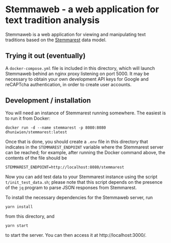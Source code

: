 
Stemmaweb - a web application for text tradition analysis
=========================================================

Stemmaweb is a web application for viewing and manipulating text traditions based on the [Stemmarest](http://dhuniwien.github.io/tradition_repo/) data model.

Trying it out (eventually)
------------
A `docker-compose.yml` file is included in this directory, which will launch Stemmaweb behind an nginx proxy listening on port 5000. It may be necessary to obtain your own development API keys for Google and reCAPTcha authentication, in order to create user accounts.

Development / installation
------------

You will need an instance of Stemmarest running somewhere. The easiest is to run it from Docker:

    docker run -d --name stemmarest -p 8080:8080 dhuniwien/stemmarest:latest

Once that is done, you should create a `.env` file in this directory that indicates in the `STEMMAREST_ENDPOINT` variable where the Stemmarest server can be reached; for example, after running the Docker command above, the contents of the file should be 

    STEMMAREST_ENDPOINT=http://localhost:8080/stemmarest

Now you can add test data to your Stemmarest instance using the script `t/init_test_data.sh`; please note that this script depends on the presence of the `jq` program to parse JSON responses from Stemmarest.

To install the necessary dependencies for the Stemmaweb server, run

    yarn install

from this directory, and

    yarn start

to start the server. You can then access it at http://localhost:3000/. 

